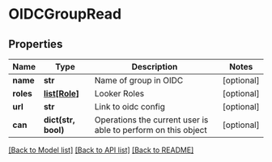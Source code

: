 # OIDCGroupRead

## Properties
Name | Type | Description | Notes
------------ | ------------- | ------------- | -------------
**name** | **str** | Name of group in OIDC | [optional] 
**roles** | [**list[Role]**](Role.md) | Looker Roles | [optional] 
**url** | **str** | Link to oidc config | [optional] 
**can** | **dict(str, bool)** | Operations the current user is able to perform on this object | [optional] 

[[Back to Model list]](../README.md#documentation-for-models) [[Back to API list]](../README.md#documentation-for-api-endpoints) [[Back to README]](../README.md)


